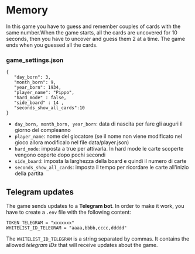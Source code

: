 # Memory
In this game you have to guess and remember couples of cards with the same number.When the game starts, all the cards are uncovered for 10 seconds,
then you have to uncover and guess them 2 at a time. The game ends when you guessed all the cards.
### game_settings.json
```
{    
   "day_born": 3,   
   "month_born": 9, 
   "year_born": 1934,    
   "player_name": "Pippo", 
   "hard_mode" : false, 
   "side_board" : 14 ,
   "seconds_show_all_cards":10
} 
```
- `day_born, month_born, year_born`: data di nascita per fare gli auguri il giorno del compleanno
- `player_name`: nome del giocatore (se il nome non viene modificato nel gioco allora modificalo nel file data/player.json)
- `hard_mode`: imposta a true per attivarla. In hard mode le carte scoperte vengono coperte dopo pochi secondi
- `side_board`: imposta la larghezza della board e quindi il numero di carte
- `seconds_show_all_cards`: imposta il tempo per ricordare le carte all'inizio della partita
## Telegram updates
The game sends updates to a **Telegram bot**. In order to make it work, you have to create a `.env` file with the following content:
```
TOKEN_TELEGRAM = "xxxxxxx"
WHITELIST_ID_TELEGRAM = "aaaa,bbbb,cccc,ddddd"
```
The `WHITELIST_ID_TELEGRAM` is a string separated by commas. It contains the allowed *telegram IDs* that will receive updates about the game.
